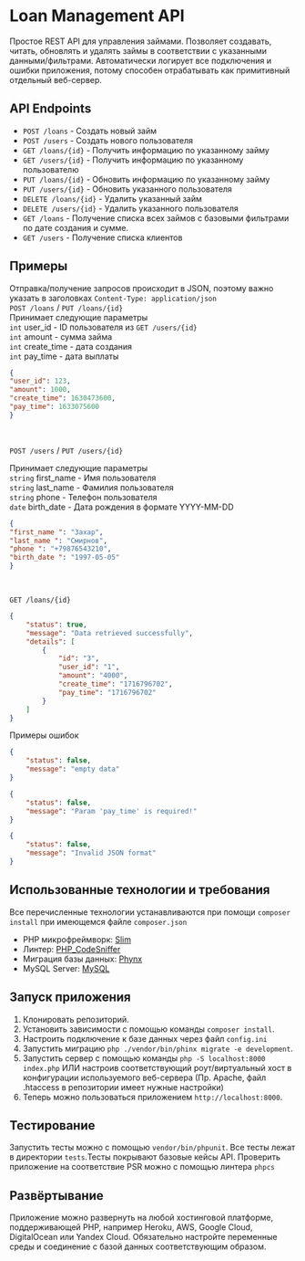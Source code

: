 # Loan Management API

Простое REST API для управления займами. Позволяет создавать, читать, обновлять и удалять займы в соответствии с указанными данными/фильтрами.
Автоматически логирует все подключения и ошибки приложения, потому способен отрабатывать как примитивный отдельный веб-сервер.

## API Endpoints

- `POST /loans` - Создать новый займ
- `POST /users` - Создать нового пользователя
- `GET /loans/{id}` - Получить информацию по указанному займу
- `GET /users/{id}` - Получить информацию по указанному пользователю
- `PUT /loans/{id}` - Обновить информацию по указанному займу
- `PUT /users/{id}` - Обновить указанного пользователя
- `DELETE /loans/{id}` - Удалить указанный займ
- `DELETE /users/{id}` - Удалить указанного пользователя
- `GET /loans` - Получение списка всех займов с базовыми фильтрами по дате создания и сумме.
- `GET /users` - Получение списка клиентов

## Примеры

Отправка/получение запросов происходит в JSON, поэтому важно указать в заголовках `Content-Type: application/json`
<br/>
`POST /loans` / `PUT /loans/{id}`
<br/>
Принимает следующие параметры<br/>
`int` user_id - ID пользователя из `GET /users/{id}`<br/>
`int` amount - сумма займа<br/>
`int` create_time - дата создания<br/>
`int` pay_time - дата выплаты<br/>

```json
{
"user_id": 123,
"amount": 1000,
"create_time": 1630473600,
"pay_time": 1633075600
}
```
<br/>

`POST /users` / `PUT /users/{id}`

Принимает следующие параметры<br/>
`string` first_name - Имя пользователя<br/>
`string` last_name - Фамилия пользователя<br/>
`string` phone - Телефон пользователя<br/>
`date` birth_date - Дата рождения в формате YYYY-MM-DD<br/>

```json
{
"first_name ": "Захар",
"last_name ": "Смирнов",
"phone ": "+79876543210",
"birth_date ": "1997-05-05"
}
```
<br/>

`GET /loans/{id}`
```json
{
    "status": true,
    "message": "Data retrieved successfully",
    "details": [
        {
            "id": "3",
            "user_id": "1",
            "amount": "4000",
            "create_time": "1716796702",
            "pay_time": "1716796702"
        }
    ]
}
```
Примеры ошибок
```json
{
    "status": false,
    "message": "empty data"
}
```
```json
{
    "status": false,
    "message": "Param 'pay_time' is required!"
}
```
```json
{
    "status": false,
    "message": "Invalid JSON format"
}
```
## Использованные технологии и требования

Все перечисленные технологии устанавливаются при помощи `composer install` при имеющемся файле `composer.json`
- PHP микрофреймворк: [Slim](https://github.com/slimphp/Slim)
- Линтер: [PHP_CodeSniffer](https://github.com/squizlabs/PHP_CodeSniffer)
- Миграция базы данных: [Phynx](https://phinx.org/)
- MySQL Server: [MySQL](https://www.mysql.com/)

## Запуск приложения

1. Клонировать репозиторий.
2. Установить зависимости с помощью команды `composer install`.
3. Настроить подключение к базе данных через файл `config.ini`
4. Запустить миграцию `php ./vendor/bin/phinx migrate -e development`.
5. Запустить сервер с помощью команды `php -S localhost:8000 index.php` ИЛИ настроив соответствующий роут/виртуальный хост в конфигурации используемого веб-сервера (Пр. Apache, файл .htaccess в репозитории имеет нужные настройки)
6. Теперь можно пользоваться приложением `http://localhost:8000`.

## Тестирование

Запустить тесты можно с помощью `vendor/bin/phpunit`.  Все тесты лежат в директории `tests`.Тесты покрывают базовые кейсы API.
Проверить приложение на соответствие PSR можно с помощью линтера `phpcs`

## Развёртывание

Приложение можно развернуть на любой хостинговой платформе, поддерживающей PHP, например Heroku, AWS, Google Cloud, DigitalOcean или Yandex Cloud. Обязательно настройте переменные среды и соединение с базой данных соответствующим образом.
